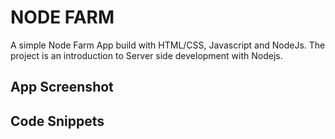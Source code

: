 # NODE FARM

A simple Node Farm App build with HTML/CSS, Javascript and NodeJs. The project is an introduction to Server side development with Nodejs.

## App Screenshot

## Code Snippets
